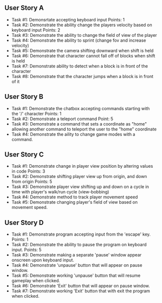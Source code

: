 ## User Story A
  * Task #1: Demonsrtate accepting keyboard input Points: 1
  * Task #2: Demonstrate the ability change the players velocity based on keyboard input Points: 2
  * Task #3: Demonstrate the ability to change the field of view of the player
  * Task #4: Demonstrate the ability to sprint (change fov and increase velocity)
  * Task #5: Demonstrate the camera shifting downward when shift is held
  * Task #6: Demonstrate that character cannot fall off of blocks when shift is held
  * Task #7: Demonstrate ability to detect when a block is in front of the character
  * Task #8: Demonstrate that the character jumps when a block is in front of it
  
## User Story B
  * Task #1: Demonstrate the chatbox accepting commands starting with the '/' character Points: 1
  * Task #2: Demonstrate a teleport command Point: 5
  * Task #3: Demonstrate a command that sets a coordinate as "home" allowing another command to teleport the user to the "home" coordinate
  * Task #4: Demonstrate the aility to change game modes with a command.

## User Story C
  * Task #1: Demonstrate change in player view position by altering values in code Points: 3
  * Task #2: Demonstrate shifting player view up from origin, and down from origin Points: 5
  * Task #3: Demonstrate player view shifting up and down on a cycle in time with player's walk/run cycle (view-bobbing)
  * Task #4: Demonstrate method to track player movement speed
  * Task #5: Demonstrate changing player's field of view based on movement speed.
  
## User Story D
  * Task #1: Demonstrate program accepting input from the 'escape' key. Points: 1
  * Task #2: Demonstrate the ability to pause the program on keyboard input. Points: 5
  * Task #3: Demonstrate making a separate 'pause' window appear onscreen upon keyboard input.
  * Task #4: Demonstrate 'unpause' button that will appear on pause window.
  * Task #5: Demonstrate working 'unpause' button that will resume gameplay when clicked.
  * Task #6: Demonstrate 'Exit' button that will appear on pause window.
  * Task #7: Demonstrate working 'Exit' button that with exit the program when clicked.
